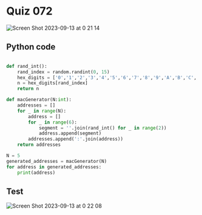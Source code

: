 # Quiz 072

![Screen Shot 2023-09-13 at 0 21 14](https://github.com/jovanovicjanna/year2/assets/111895127/b4f26867-1e1b-4ccc-a384-e8adb7cb4267)

## Python code
```.py

def rand_int():
    rand_index = random.randint(0, 15)
    hex_digits = ['0','1','2','3','4','5','6','7','8','9','A','B','C','D','E','F']
    n = hex_digits[rand_index]
    return n

def macGenerator(N:int):
    addresses = []
    for _ in range(N):
        address = []
        for _ in range(6):
            segment = ''.join(rand_int() for _ in range(2))
            address.append(segment)
        addresses.append(':'.join(address))
    return addresses

N = 5
generated_addresses = macGenerator(N)
for address in generated_addresses:
    print(address)
```

## Test

![Screen Shot 2023-09-13 at 0 22 08](https://github.com/jovanovicjanna/year2/assets/111895127/4cbcc32a-078a-49f3-80af-1f0a65a5fc23)

